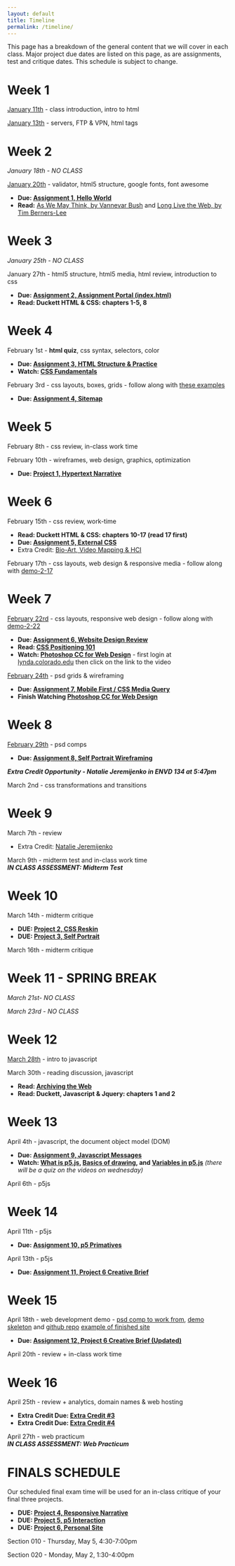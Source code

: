 ```yaml
---
layout: default
title: Timeline
permalink: /timeline/
---
```


This page has a breakdown of the general content that we will cover in each class. Major project due dates are listed on this page, as are assignments, test and critique dates. This schedule is subject to change. 

# Week 1
[January 11th](/web-spring-16/class-1) - class introduction, intro to html

[January 13th](/web-spring-16/class-2) - servers, FTP & VPN, html tags

# Week 2
*January 18th - NO CLASS*

[January 20th](/web-spring-16/class-3) - validator, html5 structure, google fonts, font awesome

+ **Due: [Assignment 1, Hello World](/web-spring-16/assignment-1)**
+ **Read:** [As We May Think, by Vannevar Bush](http://www.theatlantic.com/magazine/archive/1945/07/as-we-may-think/303881/) and [Long Live the Web, by Tim Berners-Lee](http://ariellehein.com/readings/Berners-Lee-Long-Live-The-Web.pdf)

# Week 3
*January 25th - NO CLASS*

January 27th - html5 structure, html5 media, html review, introduction to css

+ **Due: [Assignment 2, Assignment Portal (index.html)](/web-spring-16/assignment-2)**
+ **Read: Duckett HTML & CSS: chapters 1-5, 8**

# Week 4
February 1st - **html quiz**, css syntax, selectors, color

+ **Due: [Assignment 3, HTML Structure & Practice](/web-spring-16/assignment-3)**
+ **Watch: [CSS Fundamentals](http://www.lynda.com/Web-Interactive-CSS-tutorials/CSS-Fundamentals/80436-2.html)**

February 3rd - css layouts, boxes, grids - follow along with [these examples](https://github.com/coloringchaos/atls2200-examples)

+ **Due: [Assignment 4, Sitemap](/web-spring-16/assignment-4)**

# Week 5
February 8th - css review, in-class work time

February 10th - wireframes, web design, graphics, optimization

+ **Due: [Project 1, Hypertext Narrative](/web-spring-16/project-1)**

# Week 6
February 15th - css review, work-time

+ **Read: Duckett HTML & CSS: chapters 10-17 (read 17 first)**
+ **Due: [Assignment 5, External CSS](/web-spring-16/assignment-5)**
+ Extra Credit: [Bio-Art, Video Mapping & HCI](/web-spring-16/extracredit-1)

February 17th - css layouts, web design & responsive media - follow along with [demo-2-17](https://github.com/coloringchaos/atls2200-examples)

# Week 7
[February 22rd](/web-spring-16/css-positioning) - css layouts, responsive web design - follow along with [demo-2-22](https://github.com/coloringchaos/atls2200-examples)

+ **Due: [Assignment 6, Website Design Review](/web-spring-16/assignment-6)**
+ **Read: [CSS Positioning 101](http://alistapart.com/article/css-positioning-101)**
+ **Watch: [Photoshop CC for Web Design](http://www.lynda.com/Photoshop-tutorials/Photoshop-CC-Web-Design/145211-2.html)** - first login at [lynda.colorado.edu](http://lynda.colorado.edu/) then click on the link to the video

[February 24th](/web-spring-16/psd-wireframing) - psd grids & wireframing

+ **Due: [Assignment 7, Mobile First / CSS Media Query](/web-spring-16/assignment-7)**
+ **Finish Watching [Photoshop CC for Web Design](http://www.lynda.com/Photoshop-tutorials/Photoshop-CC-Web-Design/145211-2.html)**

# Week 8
[February 29th](/web-spring-16/psd-wireframing) - psd comps

+ **Due: [Assignment 8, Self Portrait Wireframing](/web-spring-16/assignment-8)**

***Extra Credit Opportunity - Natalie Jeremijenko in ENVD 134 at 5:47pm***

March 2nd - css transformations and transitions
<!-- [psd web design quiz answers](/web-spring-16/resources/psd-quiz-answers.pdf) -->

# Week 9
March 7th - review

+ Extra Credit: [Natalie Jeremijenko](/web-spring-16/extracredit-2)

March 9th - midterm test and in-class work time <br>
***IN CLASS ASSESSMENT: Midterm Test***

# Week 10

March 14th - midterm critique

+ **DUE: [Project 2, CSS Reskin](/web-spring-16/project-2)**
+ **DUE: [Project 3, Self Portrait](/web-spring-16/project-3)**

March 16th - midterm critique

# Week 11 - SPRING BREAK
*March 21st- NO CLASS*

*March 23rd - NO CLASS*

# Week 12
[March 28th](/web-spring-16/js-intro) - intro to javascript

March 30th - reading discussion, javascript

+ **Read: [Archiving the Web](http://www.newyorker.com/magazine/2015/01/26/cobweb)**
+ **Read: Duckett, Javascript & Jquery: chapters 1 and 2**

# Week 13
April 4th - javascript, the document object model (DOM)

+ **Due: [Assignment 9, Javascript Messages](/web-spring-16/assignment-9)**
+ **Watch: [What is p5.js](https://vimeo.com/channels/learningp5js/137979313), [Basics of drawing](https://vimeo.com/channels/learningp5js/137979314), and [Variables in p5.js](https://vimeo.com/channels/learningp5js/138327548)** *(there will be a quiz on the videos on wednesday)*
<!-- + **Watch: [Javascript for Web Designers](https://www.lynda.com/JavaScript-tutorials/JavaScript-Web-Designers/144203-2.html)** - first login at [lynda.colorado.edu](http://lynda.colorado.edu/) then click on the link to the video -->

April 6th - p5js

<!-- + **Watch: [Shiffman Videos]()** -->

# Week 14
April 11th - p5js

+ **Due: [Assignment 10, p5 Primatives](/web-spring-16/assignment-10)**

April 13th - p5js

+ **Due: [Assignment 11, Project 6 Creative Brief](/web-spring-16/assignment-11)**

# Week 15
April 18th - web development demo - [psd comp to work from](/web-spring-16/resources/web-design-demo-comp.psd), [demo skeleton](/web-spring-16/resources/demo-skeleton.zip) and [github repo](https://github.com/coloringchaos/atls2200-examples/tree/master/web-dev-demo) [example of finished site](http://creative.colorado.edu/~heinae/web/web-dev-demo/)

+ **Due: [Assignment 12, Project 6 Creative Brief (Updated)](/web-spring-16/assignment-12)**

April 20th - review + in-class work time

# Week 16
April 25th - review + analytics, domain names & web hosting

+ **Extra Credit Due: [Extra Credit #3](/web-spring-16/extracredit-3)**
+ **Extra Credit Due: [Extra Credit #4](/web-spring-16/extracredit-4)**

April 27th - web practicum <br>
***IN CLASS ASSESSMENT: Web Practicum***

# FINALS SCHEDULE

Our scheduled final exam time will be used for an in-class critique of your final three projects. 

+ **DUE: [Project 4, Responsive Narrative](/web-spring-16/project-4)**
+ **DUE: [Project 5, p5 Interaction ](/web-spring-16/project-5)**
+ **DUE: [Project 6, Personal Site](/web-spring-16/project-6)**

Section 010 - Thursday, May 5, 4:30-7:00pm

Section 020 - Monday, May 2, 1:30-4:00pm
